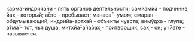 карма-индрийа̄н̣и - пять органов деятельности; сам̇йамйа - подчинив; йах̣ - который; а̄сте - пребывает; манаса̄ - умом; смаран - обдумывающий; индрийа-артха̄н - объекты чувств; вимӯд̣ха - глупа; а̄тма̄ - тот, чья душа; митхйа̄-а̄ча̄рах̣ - притворщик; сах̣ - он; учйате - называется.